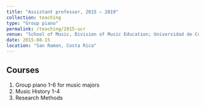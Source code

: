 ```yaml
---
title: "Assistant professor, 2015 – 2019"
collection: teaching
type: "Group piano"
permalink: /teaching/2015-ucr
venue: "School of Music, Division of Music Education; Universidad de Costa Rica "
date: 2015-08-15
location: "San Ramon, Costa Rica"
---
```


Courses
------
1. Group piano 1-6 for music majors
2. Music History 1-4 
3. Research Methods


